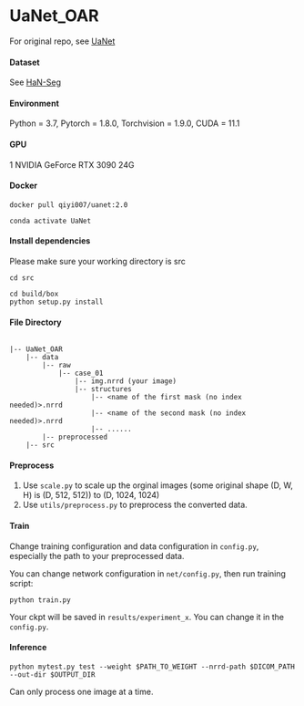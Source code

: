 # UaNet_OAR
For original repo, see [UaNet](https://github.com/uci-cbcl/UaNet#clinically-applicable-deep-learning-framework-for-organs-at-risk-delineation-in-ct-images)

#### Dataset

See [HaN-Seg](https://doi.org/10.1002/mp.16197)

#### Environment

Python = 3.7, Pytorch = 1.8.0, Torchvision = 1.9.0, CUDA = 11.1 

#### GPU

1 NVIDIA GeForce RTX 3090 24G

#### Docker

```
docker pull qiyi007/uanet:2.0
```

```
conda activate UaNet
```
#### Install dependencies
Please make sure your working directory is src

```
cd src
```

```
cd build/box
python setup.py install
```

#### File Directory
```

|-- UaNet_OAR
    |-- data
        |-- raw
            |-- case_01
                |-- img.nrrd (your image)
                |-- structures
                    |-- <name of the first mask (no index needed)>.nrrd
                    |-- <name of the second mask (no index needed)>.nrrd
                    |-- ......
        |-- preprocessed
    |-- src

```
                
#### Preprocess

1. Use `scale.py` to scale up the orginal images (some original shape (D, W, H) is (D, 512, 512)) to (D, 1024, 1024)
2. Use `utils/preprocess.py` to preprocess the converted data.

#### Train
Change training configuration and data configuration in `config.py`, especially the path to your preprocessed data.

You can change network configuration in `net/config.py`, then run training script:

```
python train.py
```

Your ckpt will be saved in `results/experiment_x`. You can change it in the `config.py`.
#### Inference

```
python mytest.py test --weight $PATH_TO_WEIGHT --nrrd-path $DICOM_PATH --out-dir $OUTPUT_DIR
```

Can only process one image at a time.



